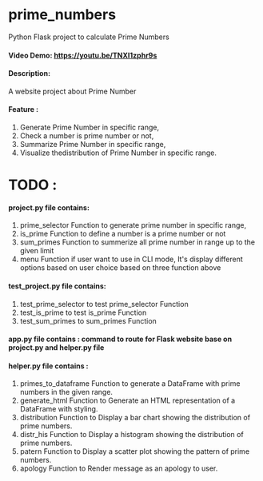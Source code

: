 # prime_numbers
Python Flask project to calculate Prime Numbers 
#### Video Demo: https://youtu.be/TNXI1zphr9s
#### Description:
A website project about Prime Number 
#### Feature :
1. Generate Prime Number in specific range,
2. Check a number is prime number or not,
3. Summarize Prime Number in specific range,
4. Visualize thedistribution of Prime Number in specific range.

# TODO :

#### project.py file contains:
  1. prime_selector Function to generate prime number in specific range,
  2. is_prime Function to define a number is a prime number or not
  3. sum_primes Function to summerize all prime number in range up to the given limit
  4. menu Function if user want to use in CLI mode, It's display different options based on user choice based on three function above
     
#### test_project.py file contains:
  1. test_prime_selector to test prime_selector Function
  2. test_is_prime to test is_prime Function
  3. test_sum_primes to sum_primes Function

#### app.py file contains : command to route for Flask website base on project.py  and helper.py file

#### helper.py file contains :
  1. primes_to_dataframe Function to generate a DataFrame with prime numbers in the given range.
  2. generate_html Function to Generate an HTML representation of a DataFrame with styling.
  3. distribution Function to  Display a bar chart showing the distribution of prime numbers.
  4. distr_his Function to Display a histogram showing the distribution of prime numbers.
  5. patern Function to Display a scatter plot showing the pattern of prime numbers.
  6. apology Function to Render message as an apology to user.


